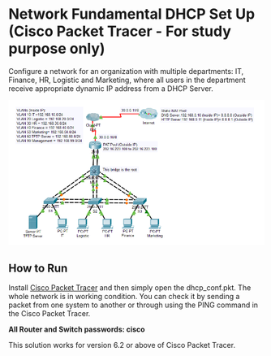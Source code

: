 # Network Fundamental DHCP Set Up (Cisco Packet Tracer - For study purpose only)
Configure a network for an organization with multiple departments: IT, Finance, HR, Logistic and Marketing, where all users in the department receive appropriate dynamic IP address from a DHCP Server.

![network design](/network_design.PNG)

## How to Run
Install [Cisco Packet Tracer](https://www.netacad.com/courses/packet-tracer) and then simply open the dhcp_conf.pkt. The whole network is in working condition. You can check it by sending a packet from one system to another or through using the PING command in the Cisco Packet Tracer.

**All Router and Switch passwords: cisco**

This solution works for version 6.2 or above of Cisco Packet Tracer.
